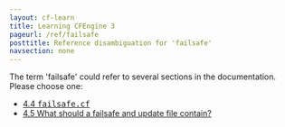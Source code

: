 ```yaml
---
layout: cf-learn
title: Learning CFEngine 3
pageurl: /ref/failsafe
posttitle: Reference disambiguation for 'failsafe'
navsection: none
---
```


The term 'failsafe' could refer to several sections in the documentation. Please choose one:

- [4.4 <samp><span class="file">failsafe.cf</span></samp>](https://cfengine.com/manuals/cf3-reference#failsafe.cf)
- [4.5 What should a failsafe and update file contain?](https://cfengine.com/manuals/cf3-reference#What-should-a-failsafe-or-update-file-contain)
